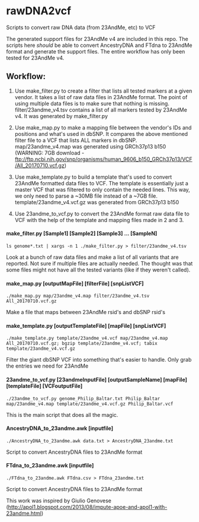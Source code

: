# rawDNA2vcf
Scripts to convert raw DNA data (from 23AndMe, etc) to VCF

The generated support files for 23AndMe v4 are included in this repo. The scripts here *should* be able to convert AncestryDNA and FTdna to 23AndMe format and generate the support files. The entire workflow has only been tested for 23AndMe v4.

## Workflow:
1. Use make_filter.py to create a filter that lists all tested markers at a given vendor. It takes a list of raw data files in 23AndMe format. The point of using multiple data files is to make sure that nothing is missing. filter/23andme_v4.tsv contains a list of all markers tested by 23AndMe v4. It was generated by make_filter.py

2. Use make_map.py to make a mapping file between the vendor's IDs and positions and what's used in dbSNP. It compares the above mentioned filter file to a VCF that lists ALL markers in dbSNP. map/23andme_v4.map was generated using GRCh37p13 b150 (WARNING: 7GB download - ftp://ftp.ncbi.nih.gov/snp/organisms/human_9606_b150_GRCh37p13/VCF/All_20170710.vcf.gz)

3. Use make_template.py to build a template that's used to convert 23AndMe formatted data files to VCF. The template is essentially just a master VCF that was filtered to only contain the needed lines. This way, we only need to parse a ~30MB file instead of a ~7GB file. template/23andme_v4.vcf.gz was generated from GRCh37p13 b150

4. Use 23andme_to_vcf.py to convert the 23AndMe format raw data file to VCF with the help of the template and mapping files made in 2 and 3.


#### make_filter.py [Sample1] [Sample2] [Sample3] ... [SampleN]

    ls genome*.txt | xargs -n 1 ./make_filter.py > filter/23andme_v4.tsv

Look at a bunch of raw data files and make a list of all variants that are reported. Not sure if multiple files are actually needed. The thought was that some files might not have all the tested variants (like if they weren't called).

#### make_map.py [outputMapFile] [filterFile] [snpListVCF]

    ./make_map.py map/23andme_v4.map filter/23andme_v4.tsv All_20170710.vcf.gz

Make a file that maps between 23AndMe rsid's and dbSNP rsid's

#### make_template.py [outputTemplateFile] [mapFile] [snpListVCF]

    ./make_template.py template/23andme_v4.vcf map/23andme_v4.map All_20170710.vcf.gz; bgzip template/23andme_v4.vcf; tabix template/23andme_v4.vcf.gz

Filter the giant dbSNP VCF into something that's easier to handle. Only grab the entries we need for 23AndMe

#### 23andme_to_vcf.py [23andmeInputFile] [outputSampleName] [mapFile] [templateFile] [VCFoutputFile]

    ./23andme_to_vcf.py genome_Philip_Baltar.txt Philip_Baltar map/23andme_v4.map template/23andme_v4.vcf.gz Philip_Baltar.vcf

This is the main script that does all the magic. 

#### AncestryDNA_to_23andme.awk [inputfile]

    ./AncestryDNA_to_23andme.awk data.txt > AncestryDNA_23andme.txt

Script to convert AncestryDNA files to 23AndMe format

#### FTdna_to_23andme.awk [inputfile]

    ./FTdna_to_23andme.awk FTdna.csv > FTdna_23andme.txt

Script to convert AncestryDNA files to 23AndMe format


This work was inspired by Giulio Genovese (http://apol1.blogspot.com/2013/08/impute-apoe-and-apol1-with-23andme.html)
